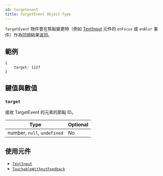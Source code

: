 ```yaml
---
id: targetevent
title: TargetEvent Object Type
---
```


`TargetEvent` 物件會在焦點變更時（例如 [TextInput](textinput) 元件的 `onFocus` 或 `onBlur` 事件）作為回調結果返回。

## 範例

```
{
    target: 1127
}
```

## 鍵值與數值

### `target`

接收 TargetEvent 的元素的節點 ID。

| Type                        | Optional |
| --------------------------- | -------- |
| number, `null`, `undefined` | No       |

## 使用元件

- [`TextInput`](textinput)
- [`TouchableWithoutFeedback`](touchablewithoutfeedback)